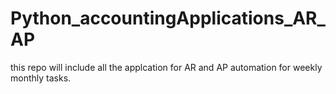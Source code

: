 # Python_accountingApplications_AR_AP

this repo will include all the applcation for AR and AP automation for weekly monthly tasks.
